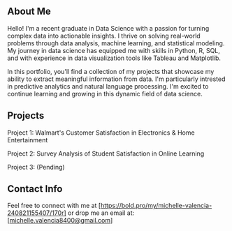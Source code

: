 ## About Me

Hello! I'm a recent graduate in Data Science with a passion for turning complex 
data into actionable insights. I thrive on solving real-world problems through
data analysis, machine learning, and statistical modeling. My journey in data
science has equipped me with skills in Python, R, SQL, and with experience in data
visualization tools like Tableau and Matplotlib. 

In this portfolio, you'll find a collection of my projects that showcase my ability
to extract meaningful information from data. I'm particularly intrested in predictive
analytics and natural language processing. I'm excited to continue learning and growing 
in this dynamic field of data science. 


## Projects

Project 1: Walmart's Customer Satisfaction in Electronics & Home Entertainment

Project 2: Survey Analysis of Student Satisfaction in Online Learning

Project 3: (Pending)

## Contact Info

Feel free to connect with me at [https://bold.pro/my/michelle-valencia-240821155407/170r] or drop me an email at: [michelle.valencia8400@gmail.com]


